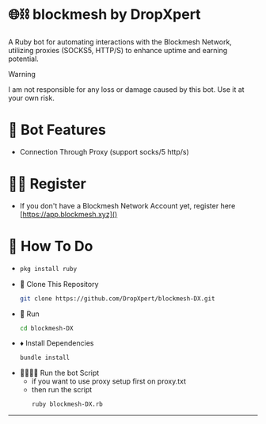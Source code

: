 # 🌐⛓️ blockmesh by DropXpert
A Ruby bot for automating interactions with the Blockmesh Network, utilizing proxies (SOCKS5, HTTP/S) to enhance uptime and earning potential.

> [!WARNING]
> I am not responsible for any loss or damage caused by this bot. Use it at your own risk.
> 
# 🦾 Bot Features
- Connection Through Proxy (support socks/5 http/s)

# ✍🏻 Register

- If you don't have a Blockmesh Network Account yet, register here [https://app.blockmesh.xyz]()

# 🤔 How To Do
- ```bash
  pkg install ruby
  ```
- 🧬 Clone This Repository
  ```bash
  git clone https://github.com/DropXpert/blockmesh-DX.git
  ```
- 📂 Run
  ```bash
  cd blockmesh-DX
  ```
- ♦️ Install Dependencies
  ```bash
  bundle install
  ```
- 🏃🏻‍♂️‍➡️ Run the bot Script
  - if you want to use proxy setup first on proxy.txt
  - then run the script
    ```bash
    ruby blockmesh-DX.rb
    ```

<hr>
